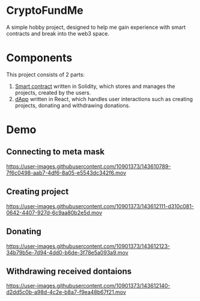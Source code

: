 # CryptoFundMe
A simple hobby project, designed to help me gain experience with smart contracts and break into the web3 space.

# Components
This project consists of 2 parts:
  1. [Smart contract](https://github.com/IgorPidik/crypto_fund_me_contract) written in Solidity, which stores and manages the projects, created by the users.
  2. [dApp](https://github.com/IgorPidik/crypto_fund_me_dapp) written in React, which handles user interactions such as creating projects, donating and withdrawing donations.

# Demo
## Connecting to meta mask
https://user-images.githubusercontent.com/10901373/143610789-7f6c0498-aab7-4df6-8a05-e5543dc342f6.mov

## Creating project
https://user-images.githubusercontent.com/10901373/143612111-d310c081-0642-4407-927d-6c9aa80b2e5d.mov

## Donating
https://user-images.githubusercontent.com/10901373/143612123-34b79b5e-7d94-4dd0-b6de-3f78e5a093a9.mov

## Withdrawing received dontaions
https://user-images.githubusercontent.com/10901373/143612140-d2dd5c0b-a98d-4c2e-b8a7-f9ea48b67f21.mov
